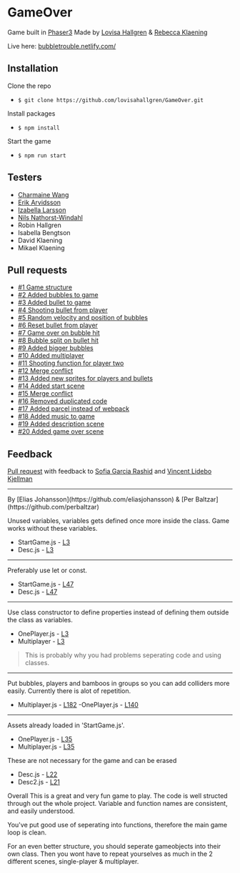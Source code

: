 # GameOver

Game built in [Phaser3](https://phaser.io/)
Made by [Lovisa Hallgren](https://github.com/lovisahallgren) & [Rebecca Klaening](https://github.com/RebeccaKlaening)

Live here: [bubbletrouble.netlify.com/](https://bubbletrouble.netlify.com/)

## Installation

Clone the repo

- `$ git clone https://github.com/lovisahallgren/GameOver.git`

Install packages

- `$ npm install`

Start the game

- `$ npm run start`

## Testers

- [Charmaine Wang](https://github.com/charmaine-wang)
- [Erik Arvidsson](https://github.com/erikarvidsson)
- [Izabella Larsson](https://github.com/izabellalarsson)
- [Nils Nathorst-Windahl](https://github.com/nilsnathorst)
- Robin Hallgren
- Isabella Bengtson
- David Klaening
- Mikael Klaening

## Pull requests

- [#1 Game structure](https://github.com/lovisahallgren/GameOver/pull/1)
- [#2 Added bubbles to game](https://github.com/lovisahallgren/GameOver/pull/2)
- [#3 Added bullet to game](https://github.com/lovisahallgren/GameOver/pull/3)
- [#4 Shooting bullet from player](https://github.com/lovisahallgren/GameOver/pull/4)
- [#5 Random velocity and position of bubbles](https://github.com/lovisahallgren/GameOver/pull/5)
- [#6 Reset bullet from player](https://github.com/lovisahallgren/GameOver/pull/6)
- [#7 Game over on bubble hit](https://github.com/lovisahallgren/GameOver/pull/7)
- [#8 Bubble split on bullet hit](https://github.com/lovisahallgren/GameOver/pull/8)
- [#9 Added bigger bubbles](https://github.com/lovisahallgren/GameOver/pull/9)
- [#10 Added multiplayer](https://github.com/lovisahallgren/GameOver/pull/10)
- [#11 Shooting function for player two](https://github.com/lovisahallgren/GameOver/pull/11)
- [#12 Merge conflict](https://github.com/lovisahallgren/GameOver/pull/12)
- [#13 Added new sprites for players and bullets](https://github.com/lovisahallgren/GameOver/pull/13)
- [#14 Added start scene](https://github.com/lovisahallgren/GameOver/pull/14)
- [#15 Merge conflict](https://github.com/lovisahallgren/GameOver/pull/15)
- [#16 Removed duplicated code](https://github.com/lovisahallgren/GameOver/pull/16)
- [#17 Added parcel instead of webpack](https://github.com/lovisahallgren/GameOver/pull/17)
- [#18 Added music to game](https://github.com/lovisahallgren/GameOver/pull/18)
- [#19 Added description scene](https://github.com/lovisahallgren/GameOver/pull/19)
- [#20 Added game over scene](https://github.com/lovisahallgren/GameOver/pull/20)

## Feedback
[Pull request]() with feedback to [Sofia Garcia Rashid](https://github.com/sof1agarc1a) and [Vincent Lidebo Kjellman](https://github.com/VincentLideboKjellman)
 
<hr />
By [Elias Johansson](https://github.com/eliasjohansson) & [Per Baltzar](https://github.com/perbaltzar)

Unused variables, variables gets defined once more inside the class. Game works without these variables.
- StartGame.js - [L3](https://github.com/lovisahallgren/GameOver/blob/c2d90bec5c841e61adc6759a2cc8f91233b79af2/src/StartGame.js#L3) 
- Desc.js - [L3](https://github.com/lovisahallgren/GameOver/blob/c2d90bec5c841e61adc6759a2cc8f91233b79af2/src/Desc.js#L3)
<hr />

Preferably use let or const.
-  StartGame.js - [L47](https://github.com/lovisahallgren/GameOver/blob/c2d90bec5c841e61adc6759a2cc8f91233b79af2/src/StartGame.js#L47)
- Desc.js - [L47](https://github.com/lovisahallgren/GameOver/blob/c2d90bec5c841e61adc6759a2cc8f91233b79af2/src/Desc.js#L46)
<hr />

Use class constructor to define properties instead of defining them outside the class as variables.
- OnePlayer.js - [L3](https://github.com/lovisahallgren/GameOver/blob/c2d90bec5c841e61adc6759a2cc8f91233b79af2/src/OnePlayer.js#L3)
- Multiplayer - [L3](https://github.com/lovisahallgren/GameOver/blob/c2d90bec5c841e61adc6759a2cc8f91233b79af2/src/MultiPlayer.js#L3)
> This is probably why you had problems seperating code and using classes.
<hr />

Put bubbles, players and bamboos in groups so you can add colliders more easily. Currently there is alot of repetition.
- Multiplayer.js - [L182](https://github.com/lovisahallgren/GameOver/blob/c2d90bec5c841e61adc6759a2cc8f91233b79af2/src/MultiPlayer.js#L182)
-OnePlayer.js - [L140](https://github.com/lovisahallgren/GameOver/blob/c2d90bec5c841e61adc6759a2cc8f91233b79af2/src/OnePlayer.js#L140)
<hr />

Assets already loaded in 'StartGame.js'.
- OnePlayer.js - [L35](https://github.com/lovisahallgren/GameOver/blob/79dd3ee9db55161db4f1a689ff10edf53bec2926/src/OnePlayer.js#L35)
- Multiplayer.js - [L35](https://github.com/lovisahallgren/GameOver/blob/79dd3ee9db55161db4f1a689ff10edf53bec2926/src/MultiPlayer.js#L35)

These are not necessary for the game and can be erased
- Desc.js - [L22](https://github.com/lovisahallgren/GameOver/blob/067ec4595701d9b93994b80392808cfadb2098b8/src/Desc.js#L22)
- Desc2.js - [L21](https://github.com/lovisahallgren/GameOver/blob/067ec4595701d9b93994b80392808cfadb2098b8/src/Desc.js#L21)

Overall
This is a great and very fun game to play. The code is well structed through out the whole project. Variable and function names are consistent, and easily understood. 

You've put good use of seperating into functions, therefore the main game loop is clean.

For an even better structure, you should seperate gameobjects into their own class. Then you wont have to repeat yourselves as much in the 2 different scenes, single-player & multiplayer.
